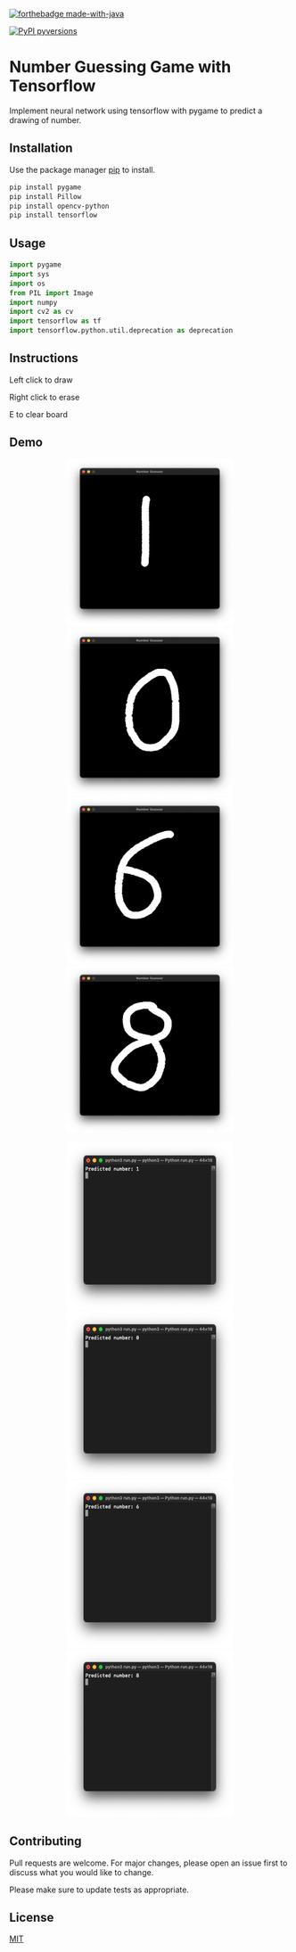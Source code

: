 [![forthebadge made-with-java](http://ForTheBadge.com/images/badges/made-with-python.svg)](https://www.python.org/)

[![PyPI pyversions](https://img.shields.io/pypi/pyversions/ansicolortags.svg)](https://pypi.python.org/pypi/ansicolortags/)

# Number Guessing Game with Tensorflow

Implement neural network using tensorflow with pygame to predict a drawing of number.

## Installation

Use the package manager [pip](https://pip.pypa.io/en/stable/) to install.

```bash
pip install pygame
pip install Pillow
pip install opencv-python
pip install tensorflow

```

## Usage

```python
import pygame
import sys
import os
from PIL import Image
import numpy
import cv2 as cv
import tensorflow as tf
import tensorflow.python.util.deprecation as deprecation
```
## Instructions

Left click to draw

Right click to erase

E to clear board

## Demo

<p align="center">
  <img src="./demo/draw1.png" width="300" height="300">
  <img src="./demo/draw0.png" width="300" height="300">
  <img src="./demo/draw6.png" width="300" height="300">
   <img src="./demo/draw8.png" width="300" height="300">
</p>

<p align="center">
  <img src="./demo/result1.png" width="300" height="300">
  <img src="./demo/result0.png" width="300" height="300">
  <img src="./demo/result6.png" width="300" height="300">
  <img src="./demo/result8.png" width="300" height="300">
</p>

## Contributing

Pull requests are welcome. For major changes, please open an issue first to discuss what you would like to change.

Please make sure to update tests as appropriate.

## License
[MIT](https://choosealicense.com/licenses/mit/)
